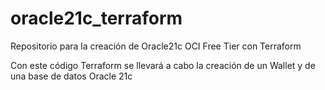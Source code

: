 # oracle21c_terraform
Repositorio para la creación de Oracle21c OCI Free Tier con Terraform

Con este código Terraform se llevará a cabo la creación de un Wallet y de una base de datos Oracle 21c 
